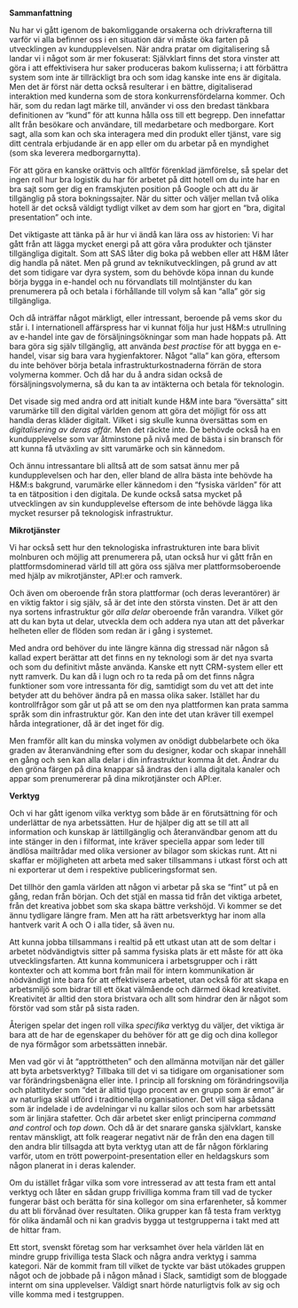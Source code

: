 **Sammanfattning**

Nu har vi gått igenom de bakomliggande orsakerna och drivkrafterna till varför vi alla befinner oss i en situation där vi måste öka farten på utvecklingen av kundupplevelsen. När andra pratar om digitalisering så landar vi i något som är mer fokuserat: Självklart finns det stora vinster att göra i att effektivisera hur saker produceras bakom kulisserna; i att förbättra system som inte är tillräckligt bra och som idag kanske inte ens är digitala. Men det är först när detta också resulterar i en bättre, digitaliserad interaktion med kunderna som de stora konkurrensfördelarna kommer. Och här, som du redan lagt märke till, använder vi oss den bredast tänkbara definitionen av “kund” för att kunna hålla oss till ett begrepp. Den innefattar allt från besökare och användare, till medarbetare och medborgare. Kort sagt, alla som kan och ska interagera med din produkt eller tjänst, vare sig ditt centrala erbjudande är en app eller om du arbetar på en myndighet (som ska leverera medborgarnytta).

För att göra en kanske orättvis och alltför förenklad jämförelse, så spelar det ingen roll hur bra logistik du har för arbetet på ditt hotell om du inte har en bra sajt som ger dig en framskjuten position på Google och att du är tillgänglig på stora bokningssajter. När du sitter och väljer mellan två olika hotell är det också väldigt tydligt vilket av dem som har gjort en “bra, digital presentation” och inte. 

Det viktigaste att tänka på är hur vi ändå kan lära oss av historien: Vi har gått från att lägga mycket energi på att göra våra produkter och tjänster tillgängliga digitalt. Som att SAS låter dig boka på webben eller att H&M låter dig handla på nätet. Men på grund av teknikutvecklingen, på grund av att det som tidigare var dyra system, som du behövde köpa innan du kunde börja bygga in e-handel och nu förvandlats till molntjänster du kan prenumerera på och betala i förhållande till volym så kan “alla” gör sig tillgängliga. 

Och då inträffar något märkligt, eller intressant, beroende på vems skor du står i. I internationell affärspress har vi kunnat följa hur just H&M:s utrullning av e-handel inte gav de försäljningsökningar som man hade hoppats på. Att bara göra sig själv tillgänglig, att använda *best practise* för att bygga en e-handel, visar sig bara vara hygienfaktorer. Något “alla” kan göra, eftersom du inte behöver börja betala infrastrukturkostnaderna förrän de stora volymerna kommer. Och då har du å andra sidan också de försäljningsvolymerna, så du kan ta av intäkterna och betala för teknologin. 

Det visade sig med andra ord att initialt kunde H&M inte bara “översätta” sitt varumärke till den digital världen genom att göra det möjligt för oss att handla deras kläder digitalt. Vilket i sig skulle kunna översättas som en *digitalisering av deras affär.* Men det räckte inte. De behövde också ha en kundupplevelse som var åtminstone på nivå med de bästa i sin bransch för att kunna få utväxling av sitt varumärke och sin kännedom. 

Och ännu intressantare bli alltså att de som satsat ännu mer på kundupplevelsen och har den, eller bland de allra bästa inte behövde ha H&M:s bakgrund, varumärke eller kännedom i den “fysiska världen” för att ta en tätposition i den digitala. De kunde också satsa mycket på utvecklingen av sin kundupplevelse eftersom de inte behövde lägga lika mycket resurser på teknologisk infrastruktur. 

**Mikrotjänster**

Vi har också sett hur den teknologiska infrastrukturen inte bara blivit molnburen och möjlig att prenumerera på, utan också hur vi gått från en plattformsdominerad värld till att göra oss själva mer plattformsoberoende med hjälp av mikrotjänster, API:er och ramverk. 

Och även om oberoende från stora plattformar (och deras leverantörer) är en viktig faktor i sig själv, så är det inte den största vinsten. Det är att den nya sortens infrastruktur gör *alla delar* oberoende från varandra. Vilket gör att du kan byta ut delar, utveckla dem och addera nya utan att det påverkar helheten eller de flöden som redan är i gång i systemet. 

Med andra ord behöver du inte längre känna dig stressad när någon så kallad expert berättar att det finns en ny teknologi som är det nya svarta och som du definitivt måste använda. Kanske ett nytt CRM-system eller ett nytt ramverk. Du kan då i lugn och ro ta reda på om det finns några funktioner som vore intressanta för dig, samtidigt som du vet att det inte betyder att du behöver ändra på en massa olika saker. Istället har du kontrollfrågor som går ut på att se om den nya plattformen kan prata samma språk som din infrastruktur gör. Kan den inte det utan kräver till exempel hårda integrationer, då är det inget för dig. 

Men framför allt kan du minska volymen av onödigt dubbelarbete och öka graden av återanvändning efter som du designer, kodar och skapar innehåll en gång och sen kan alla delar i din infrastruktur komma åt det. Ändrar du den gröna färgen på dina knappar så ändras den i alla digitala kanaler och appar som prenumererar på dina mikrotjänster och API:er. 

**Verktyg**

Och vi har gått igenom vilka verktyg som både är en förutsättning för och underlättar de nya arbetssätten. Hur de hjälper dig att se till att all information och kunskap är lättillgänglig och återanvändbar genom att du inte stänger in den i filformat, inte kräver speciella appar som leder till ändlösa mailtrådar med olika versioner av bilagor som skickas runt. Att ni skaffar er möjligheten att arbeta med saker tillsammans i utkast först och att ni exporterar ut dem i respektive publiceringsformat sen. 

Det tillhör den gamla världen att någon vi arbetar på ska se “fint” ut på en gång, redan från början. Och det stjäl en massa tid från det viktiga arbetet, från det kreativa jobbet som ska skapa bättre verkshöjd. Vi kommer se det ännu tydligare längre fram. Men att ha rätt arbetsverktyg har inom alla hantverk varit A och O i alla tider, så även nu. 

Att kunna jobba tillsammans i realtid på ett utkast utan att de som deltar i arbetet nödvändigtvis sitter på samma fysiska plats är ett måste för att öka utvecklingsfarten. Att kunna kommunicera i arbetsgrupper och i rätt kontexter och att komma bort från mail för intern kommunikation är nödvändigt inte bara för att effektivisera arbetet, utan också för att skapa en arbetsmiljö som bidrar till ett ökat välmående och därmed ökad kreativitet. Kreativitet är alltid den stora bristvara och allt som hindrar den är något som förstör vad som står på sista raden. 

Återigen spelar det ingen roll vilka *specifika* verktyg du väljer, det viktiga är bara att de har de egenskaper du behöver för att ge dig och dina kollegor de nya förmågor som arbetssätten innebär.

Men vad gör vi åt “apptröttheten” och den allmänna motviljan när det gäller att byta arbetsverktyg? Tillbaka till det vi sa tidigare om organisationer som var förändringsbenägna eller inte. I princip all forskning om förändringsovilja och plattityder som “det är alltid tjugo procent av en grupp som är emot” är av naturliga skäl utförd i traditionella organisationer. Det vill säga sådana som är indelade i de avdelningar vi nu kallar silos och som har arbetssätt som är linjära stafetter. Och där arbetet sker enligt principerna *command and control* och *top down.* Och då är det snarare ganska självklart, kanske rentav mänskligt, att folk reagerar negativt när de från den ena dagen till den andra blir tillsagda att byta verktyg utan att de får någon förklaring varför, utom en trött powerpoint-presentation eller en heldagskurs som någon planerat in i deras kalender. 

Om du istället frågar vilka som vore intresserad av att testa fram ett antal verktyg och låter en sådan grupp frivilliga komma fram till vad de tycker fungerar bäst och berätta för sina kollegor om sina erfarenheter, så kommer du att bli förvånad över resultaten. Olika grupper kan få testa fram verktyg för olika ändamål och ni kan gradvis bygga ut testgrupperna i takt med att de hittar fram. 

Ett stort, svenskt företag som har verksamhet över hela världen lät en mindre grupp frivilliga testa Slack och några andra verktyg i samma kategori. När de kommit fram till vilket de tyckte var bäst utökades gruppen något och de jobbade på i någon månad i Slack, samtidigt som de bloggade internt om sina upplevelser. Väldigt snart hörde naturligtvis folk av sig och ville komma med i testgruppen. 